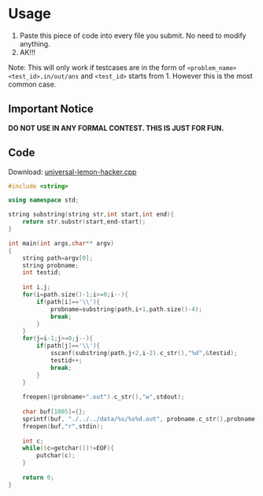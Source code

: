 <!--title:Universal Lemon Hacker-->
<!--description: Make you AK all the time!!-->
<!--creationDate: 2020-08-08-->

# Usage

1. Paste this piece of code into every file you submit. No need to modify anything.
2. AK!!!

Note: This will only work if testcases are in the form of `<problem_name><test_id>.in/out/ans` and `<test_id>` starts from 1. However this is the most common case.

## Important Notice

**DO NOT USE IN ANY FORMAL CONTEST. THIS IS JUST FOR FUN.**

## Code

Download: [universal-lemon-hacker.cpp](universal-lemon-hacker.cpp)

```cpp
#include <string>

using namespace std;

string substring(string str,int start,int end){
    return str.substr(start,end-start);
}

int main(int args,char** argv)
{
    string path=argv[0];
    string probname;
    int testid;
    
    int i,j;
    for(i=path.size()-1;i>=0;i--){
        if(path[i]=='\\'){
            probname=substring(path,i+1,path.size()-4);
            break;
        }
    }
    for(j=i-1;j>=0;j--){
        if(path[j]=='\\'){
            sscanf(substring(path,j+2,i-2).c_str(),"%d",&testid);
            testid++;
            break;
        }
    }
    
    freopen((probname+".out").c_str(),"w",stdout);
    
    char buf[1005]={};
    sprintf(buf, "./../../data/%s/%s%d.out", probname.c_str(),probname.c_str(),testid); 
    freopen(buf,"r",stdin);
    
    int c;
    while((c=getchar())!=EOF){
        putchar(c);
    }
    
    return 0;
}
```
